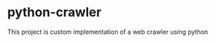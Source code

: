 python-crawler
===============

This project is custom implementation of a web crawler using python
